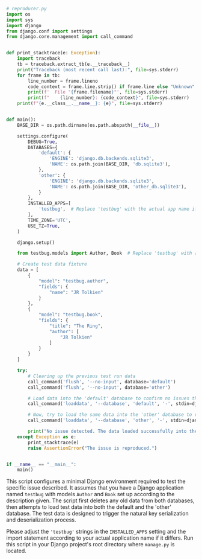 ```python
# reproducer.py
import os
import sys
import django
from django.conf import settings
from django.core.management import call_command


def print_stacktrace(e: Exception):
    import traceback
    tb = traceback.extract_tb(e.__traceback__)
    print("Traceback (most recent call last):", file=sys.stderr)
    for frame in tb:
        line_number = frame.lineno
        code_context = frame.line.strip() if frame.line else "Unknown"
        print(f'  File "{frame.filename}"', file=sys.stderr)
        print(f"    {line_number}: {code_context}", file=sys.stderr)
    print(f"{e.__class__.__name__}: {e}", file=sys.stderr)


def main():
    BASE_DIR = os.path.dirname(os.path.abspath(__file__))

    settings.configure(
        DEBUG=True,
        DATABASES={
            'default': {
                'ENGINE': 'django.db.backends.sqlite3',
                'NAME': os.path.join(BASE_DIR, 'db.sqlite3'),
            },
            'other': {
                'ENGINE': 'django.db.backends.sqlite3',
                'NAME': os.path.join(BASE_DIR, 'other_db.sqlite3'),
            }
        },
        INSTALLED_APPS=[
            'testbug',  # Replace 'testbug' with the actual app name if different
        ],
        TIME_ZONE='UTC',
        USE_TZ=True,
    )

    django.setup()

    from testbug.models import Author, Book  # Replace 'testbug' with actual app label

    # Create test data fixture
    data = [
        {
            "model": "testbug.author",
            "fields": {
                "name": "JR Tolkien"
            }
        },
        {
            "model": "testbug.book",
            "fields": {
                "title": "The Ring",
                "author": [
                    "JR Tolkien"
                ]
            }
        }
    ]

    try:
        # Clearing up the previous test run data
        call_command('flush', '--no-input', database='default')
        call_command('flush', '--no-input', database='other')

        # Load data into the 'default' database to confirm no issues there
        call_command('loaddata', '--database', 'default', '-', stdin=django.core.serializers.json.Serializer().serialize(data, use_natural_foreign_keys=True))

        # Now, try to load the same data into the 'other' database to reproduce the issue
        call_command('loaddata', '--database', 'other', '-', stdin=django.core.serializers.json.Serializer().serialize(data, use_natural_foreign_keys=True))

        print("No issue detected. The data loaded successfully into the non-default database.")
    except Exception as e:
        print_stacktrace(e)
        raise AssertionError("The issue is reproduced.")


if __name__ == "__main__":
    main()
```

This script configures a minimal Django environment required to test the specific issue described. It assumes that you have a Django application named `testbug` with models `Author` and `Book` set up according to the description given. The script first deletes any old data from both databases, then attempts to load test data into both the default and the 'other' database. The test data is designed to trigger the natural key serialization and deserialization process.

Please adjust the `'testbug'` strings in the `INSTALLED_APPS` setting and the import statement according to your actual application name if it differs. Run this script in your Django project's root directory where `manage.py` is located.